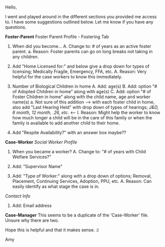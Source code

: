 Hello,

I went and played around in the different sections you provided me access to. I have some suggestions outlined below. Let me know if you have any questions.

**Foster-Parent**
Foster Parent Profile - Fostering Tab

 1. When did you become... 
	 A. Change to: # of years as an active foster parent.
		 a. Reason: Foster parents can go on long breaks not taking in any children. 
		 
 2. Add "Home Licensed for:" and below give a drop down for types of licensing; Medically Fragile, Emergency, FFA, etc. A. Reason: Very helpful for the case workers to know this immediately.
 3. Number of Biological Children in home
    A. Add: age(s)
    B. Add: option "# of Adopted Children in home" along with age(s)
    C. Add: option "# of Foster Children in home" along with the child name, age and worker name(s)
	    a. Not sure of this addition --> with each foster child in home, also add "Last Hearing Held" with drop down of types of hearings; *J&D, 6 month, 12 month, .26, etc*. <-- 
	    I. Reason: Might help the worker to know how much longer a child will be in the care of this family or when the family is available to add another child to their home.
	    
 4. Add "Respite Availability?" with an answer box maybe??

**Case-Worker**
*Social Worker Profile*

 1. When you became a worker?
	A. Change to: "# of years with Child Welfare Services?"
	
 2. Add: "Supervisor Name"
 3. Add: "Type of Worker:" along with a drop down of options; Removal, Placement, Continuing Services, Adoption, PPU, etc.
    A. Reason: Can easily identify as what stage the case is in.

*Contact Info*

1. Add: Email address

**Case-Manager**
This seems to be a duplicate of the 'Case-Worker' file. Unsure why there are two.

Hope this is helpful and that it makes sense. :)

Amy
